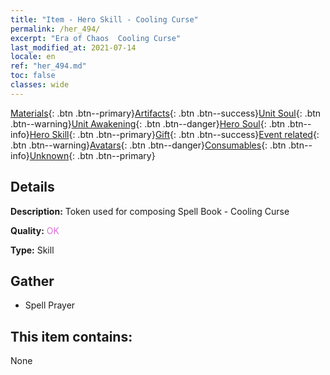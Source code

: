 ```yaml
---
title: "Item - Hero Skill - Cooling Curse"
permalink: /her_494/
excerpt: "Era of Chaos  Cooling Curse"
last_modified_at: 2021-07-14
locale: en
ref: "her_494.md"
toc: false
classes: wide
---
```

 [Materials](/Items/){: .btn .btn--primary}[Artifacts](/Items/Artifacts/){: .btn .btn--success}[Unit Soul](/Items/UnitSoul/){: .btn .btn--warning}[Unit Awakening](/Items/UnitAwakening/){: .btn .btn--danger}[Hero Soul](/Items/HeroSoul/){: .btn .btn--info}[Hero Skill](/Items/HeroSkill/){: .btn .btn--primary}[Gift](/Items/Gift/){: .btn .btn--success}[Event related](/Items/Events/){: .btn .btn--warning}[Avatars](/Items/Avatars/){: .btn .btn--danger}[Consumables](/Items/Consumables/){: .btn .btn--info}[Unknown](/Items/Unknown/){: .btn .btn--primary}

## Details
 **Description:** Token used for composing Spell Book - Cooling Curse

 **Quality:** <span style="color: #DA70D6">OK</span>

 **Type:** Skill

## Gather

*    Spell Prayer 

## This item contains:

  None

